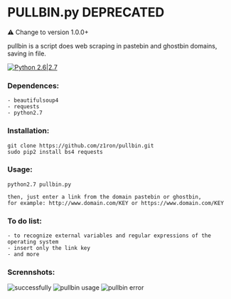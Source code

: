 # PULLBIN.py DEPRECATED

:warning: Change to version 1.0.0+

pullbin is a script does web scraping in pastebin and ghostbin domains, saving in file.

[![Python 2.6|2.7](https://img.shields.io/badge/python-2.6|2.7-yellow.svg)](https://www.python.org/)

### Dependences:
    - beautifulsoup4
    - requests
    - python2.7

### Installation:
    git clone https://github.com/z1ron/pullbin.git
    sudo pip2 install bs4 requests

### Usage:
    python2.7 pullbin.py

    then, just enter a link from the domain pastebin or ghostbin,
    for example: http://www.domain.com/KEY or https://www.domain.com/KEY

### To do list:
    - to recognize external variables and regular expressions of the operating system
    - insert only the link key
    - and more

### Scrennshots:
![successfully](https://raw.githubusercontent.com/z1ron/pullbin/master/img/pullbin-successfully.png)
![pullbin usage](https://raw.githubusercontent.com/z1ron/pullbin/master/img/pullbin-usage.png)
![pullbin error](https://raw.githubusercontent.com/z1ron/pullbin/master/img/pullbin-error.png)
